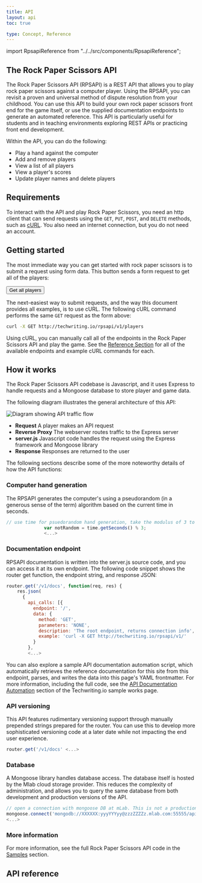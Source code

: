 ```yaml
---
title: API
layout: api
toc: true

type: Concept, Reference
---
```


import RpsapiReference from "../../src/components/RpsapiReference";

## The Rock Paper Scissors API

The Rock Paper Scissors API (RPSAPI) is a REST API that allows you to play rock paper scissors against a computer player. Using the RPSAPI, you can revisit a proven and universal method of dispute resolution from your childhood. You can use this API to build your own rock paper scissors front end for the game itself, or use the supplied documentation endpoints to generate an automated reference. This API is particularly useful for students and in teaching environments exploring REST APIs or practicing front end development.

Within the API, you can do the following:

* Play a hand against the computer
* Add and remove players
* View a list of all players
* View a player's scores
* Update player names and delete players

## Requirements

To interact with the API and play Rock Paper Scissors, you need an http client that can send requests using the `GET`, `PUT`, `POST`, and `DELETE` methods, such as [cURL](https://curl.haxx.se). You also need an internet connection, but you do not need an account.

## Getting started

The most immediate way you can get started with rock paper scissors is to submit a request using form data. This button sends a form request to get all of the players:

<form class="getPlayers" action="http://techwriting.io/rpsapi/v1/players/" method="get">
  <input class="getPlayersButton" type="submit" name="submit" value="Get all players"/>
</form>

The next-easiest way to submit requests, and the way this document provides all examples, is to use cURL. The following cURL command performs the same `GET` request as the form above:

```bash
curl -X GET http://techwriting.io/rpsapi/v1/players
```

Using cURL, you can manually call all of the endpoints in the Rock Paper Scissors API and play the game. See the [Reference Section](#api-reference) for all of the available endpoints and example cURL commands for each.

## How it works

The Rock Paper Scissors API codebase is Javascript, and it uses Express to handle requests and a Mongoose database to store player and game data.

The following diagram illustrates the general architecture of this API:

![Diagram showing API traffic flow](/img/traffic.png)

* **Request** A player makes an API request
* **Reverse Proxy** The webserver routes traffic to the Express server
* **server.js** Javascript code handles the request using the Express framework and Mongoose library
* **Response** Responses are returned to the user

The following sections describe some of the more noteworthy details of how the API functions:

### Computer hand generation

The RPSAPI generates the computer's using a pseudorandom (in a generous sense of the term) algorithm based on the current time in seconds.

```js
// use time for psuedorandom hand generation, take the modulus of 3 to select one of 3 hands
              var notRandom = time.getSeconds() % 3;
              <...>
```

### Documentation endpoint

RPSAPI documentation is written into the server.js source code, and you can access it at its own endpoint. The following code snippet shows the router get function, the endpoint string, and response JSON:

```js
router.get('/v1/docs', function(req, res) {
    res.json(
      {
        api_calls: [{
          endpoint: '/',
          data: {
            method: 'GET',
            parameters: 'NONE',
            description: 'The root endpoint, returns connection info',
            example: 'curl -X GET http://techwriting.io/rpsapi/v1/'
          }
        },
        <...>
```

You can also explore a sample API documentation automation script, which automatically retrieves the reference documentation for this site from this endpoint, parses, and writes the data into this page's YAML frontmatter. For more information, including the full code, see the [API Documentation Automation](/docs/sample-works/api-documentation-automation) section of the Techwriting.io sample works page.

### API versioning

This API features rudimentary versioning support through manually prepended strings prepared for the router. You can use this to develop more sophisticated versioning code at a later date while not impacting the end user experience.

```js
router.get('/v1/docs' <...>
```

### Database

A Mongoose library handles database access. The database itself is hosted by the Mlab cloud storage provider. This reduces the complexity of administration, and allows you to query the same database from both development and production versions of the API.

```js
// open a connection with mongoose DB at mLab. This is not a production solution.
mongoose.connect('mongodb://XXXXXX:yyyYYYyy@zzzZZZZz.mlab.com:55555/api', { useNewUrlParser: true });
<...>
```

### More information

For more information, see the full Rock Paper Scissors API code in the [Samples](/docs/sample-works/rock-paper-scissors-api) section.

## API reference

<RpsapiReference />